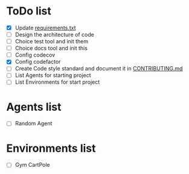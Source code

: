 # ToDo list

- [x] Update [requirements.txt](./requirements.txt)
- [ ] Design the architecture of code
- [ ] Choice test tool and init them
- [ ] Choice docs tool and init this 
- [ ] Config codecov
- [x] Config codefactor
- [ ] Create Code style standard and document it in [CONTRIBUTING.md](./CONTRIBUTING.md)
- [ ] List Agents for starting project
- [ ] List Environments for start project

# Agents list

- [ ] Random Agent

# Environments list

- [ ] Gym CartPole